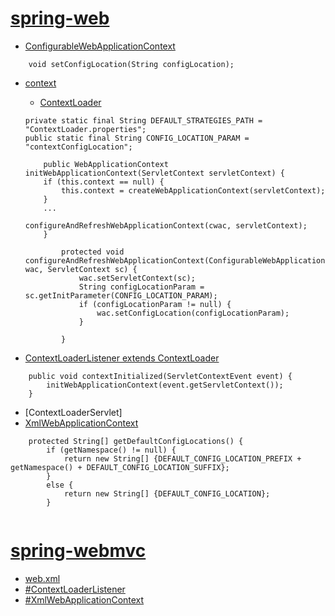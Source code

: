 

# [spring-web](spring-web)
- [ConfigurableWebApplicationContext](spring-web/src/main/java/org/springframework/web/context/ConfigurableWebApplicationContext)
```95
	void setConfigLocation(String configLocation);
```
- [context](spring-web/src/main/java/org/springframework/web/context)
	- [ContextLoader](spring-web/src/main/java/org/springframework/web/context/ContextLoader.java)
	```260
	private static final String DEFAULT_STRATEGIES_PATH = "ContextLoader.properties";
	public static final String CONFIG_LOCATION_PARAM = "contextConfigLocation";

		public WebApplicationContext initWebApplicationContext(ServletContext servletContext) {
		if (this.context == null) {
			this.context = createWebApplicationContext(servletContext);
		}
		...
							configureAndRefreshWebApplicationContext(cwac, servletContext);
		}
		
			protected void configureAndRefreshWebApplicationContext(ConfigurableWebApplicationContext wac, ServletContext sc) {
				wac.setServletContext(sc);
				String configLocationParam = sc.getInitParameter(CONFIG_LOCATION_PARAM);
				if (configLocationParam != null) {
					wac.setConfigLocation(configLocationParam);
				}

			}
	```
        
- [ContextLoaderListener extends ContextLoader](spring-web/src/main/java/org/springframework/web/context/ContextLoaderListener)
```102
	public void contextInitialized(ServletContextEvent event) {
		initWebApplicationContext(event.getServletContext());
	}
```
- [ContextLoaderServlet] <!-- Log4jConfigServlet ContextLoaderPlugIn-->
- [XmlWebApplicationContext](spring-web/src/main/java/org/springframework/web/context/support/XmlWebApplicationContext.java)
```
	protected String[] getDefaultConfigLocations() {
		if (getNamespace() != null) {
			return new String[] {DEFAULT_CONFIG_LOCATION_PREFIX + getNamespace() + DEFAULT_CONFIG_LOCATION_SUFFIX};
		}
		else {
			return new String[] {DEFAULT_CONFIG_LOCATION};
		}
	
```

# [spring-webmvc](spring-webmvc)
- [web.xml](spring-webmvc/src/test/resources/org/springframework/web/context/WEB-INF/web.xml)
- [#ContextLoaderListener](#ContextLoaderListener)
- [#XmlWebApplicationContext](#XmlWebApplicationContext)
    